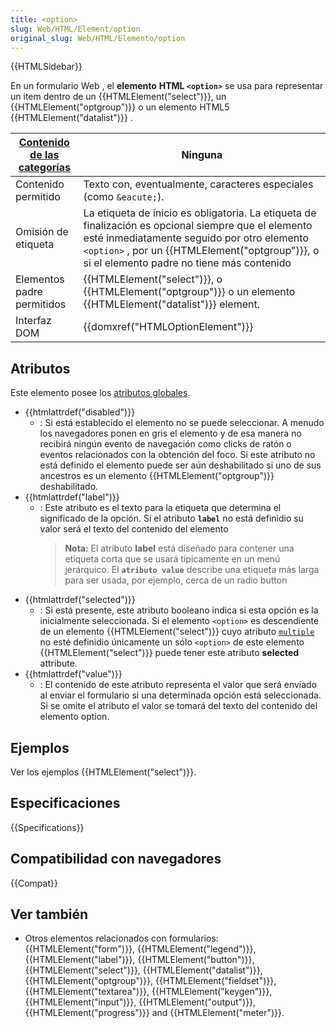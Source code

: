 ```yaml
---
title: <option>
slug: Web/HTML/Element/option
original_slug: Web/HTML/Elemento/option
---
```


{{HTMLSidebar}}

En un formulario Web , el **elemento** **HTML `<option>`** se usa para representar un item dentro de un {{HTMLElement("select")}}, un {{HTMLElement("optgroup")}} o un elemento HTML5 {{HTMLElement("datalist")}} .

| [Contenido de las categorías](/es/docs/Web/HTML/Content_categories) | Ninguna                                                                                                                                                                                                                                                     |
| ------------------------------------------------------------------- | ----------------------------------------------------------------------------------------------------------------------------------------------------------------------------------------------------------------------------------------------------------- |
| Contenido permitido                                                 | Texto con, eventualmente, caracteres especiales (como `&eacute;`).                                                                                                                                                                                          |
| Omisión de etiqueta                                                 | La etiqueta de inicio es obligatoria. La etiqueta de finalización es opcional siempre que el elemento esté inmediatamente seguido por otro elemento `<option>` , por un {{HTMLElement("optgroup")}}, o si el elemento padre no tiene más contenido |
| Elementos padre permitidos                                          | {{HTMLElement("select")}}, o {{HTMLElement("optgroup")}} o un elemento {{HTMLElement("datalist")}} element.                                                                                                                        |
| Interfaz DOM                                                        | {{domxref("HTMLOptionElement")}}                                                                                                                                                                                                                |

## Atributos

Este elemento posee los [atributos globales](/es/docs/Web/HTML/Global_attributes).

- {{htmlattrdef("disabled")}}
  - : Si está establecido el elemento no se puede seleccionar. A menudo los navegadores ponen en gris el elemento y de esa manera no recibirá ningún evento de navegación como clicks de ratón o eventos relacionados con la obtención del foco. Si este atributo no está definido el elemento puede ser aún deshabilitado si uno de sus ancestros es un elemento {{HTMLElement("optgroup")}} deshabilitado.
- {{htmlattrdef("label")}}
  - : Este atributo es el texto para la etiqueta que determina el significado de la opción. Si el atributo **`label`** no está definidio su valor será el texto del contenido del elemento
    > **Nota:** El atributo **label** está diseñado para contener una etiqueta corta que se usará típicamente en un menú jerárquico. El **`atributo value`** describe una etiqueta más larga para ser usada, por ejemplo, cerca de un radio button
- {{htmlattrdef("selected")}}
  - : Si está presente, este atributo booleano indica si esta opción es la inicialmente seleccionada. Si el elemento `<option>` es descendiente de un elemento {{HTMLElement("select")}} cuyo atributo [`multiple`](/es/docs/Web/HTML/Element/select#multiple) no esté definidio únicamente un sólo `<option>` de este elemento {{HTMLElement("select")}} puede tener este atributo **selected** attribute.
- {{htmlattrdef("value")}}
  - : El contenido de este atributo representa el valor que será enviado al enviar el formulario si una determinada opción está seleccionada. Si se omite el atributo el valor se tomará del texto del contenido del elemento option.

## Ejemplos

Ver los ejemplos {{HTMLElement("select")}}.

## Especificaciones

{{Specifications}}

## Compatibilidad con navegadores

{{Compat}}

## Ver también

- Otros elementos relacionados con formularios: {{HTMLElement("form")}}, {{HTMLElement("legend")}}, {{HTMLElement("label")}}, {{HTMLElement("button")}}, {{HTMLElement("select")}}, {{HTMLElement("datalist")}}, {{HTMLElement("optgroup")}}, {{HTMLElement("fieldset")}}, {{HTMLElement("textarea")}}, {{HTMLElement("keygen")}}, {{HTMLElement("input")}}, {{HTMLElement("output")}}, {{HTMLElement("progress")}} and {{HTMLElement("meter")}}.
